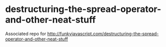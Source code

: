# destructuring-the-spread-operator-and-other-neat-stuff
Associated repo for http://funkyjavascript.com/destructuring-the-spread-operator-and-other-neat-stuff
